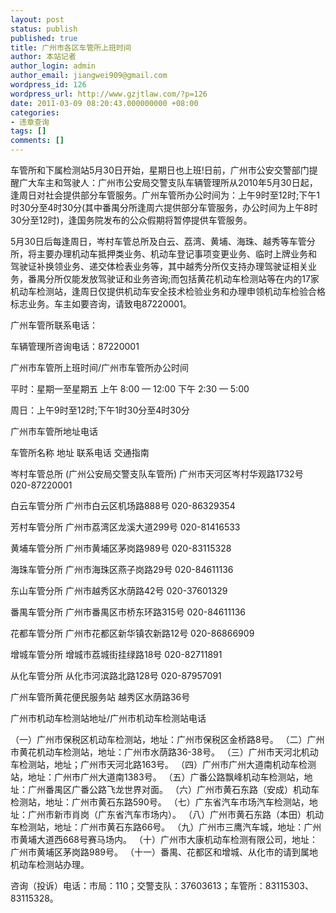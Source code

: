 ```yaml
---
layout: post
status: publish
published: true
title: 广州市各区车管所上班时间
author: 本站记者
author_login: admin
author_email: jiangwei909@gmail.com
wordpress_id: 126
wordpress_url: http://www.gzjtlaw.com/?p=126
date: 2011-03-09 08:20:43.000000000 +08:00
categories:
- 违章查询
tags: []
comments: []
---
```

车管所和下属检测站5月30日开始，星期日也上班!日前，广州市公安交警部门提醒广大车主和驾驶人：广州市公安局交警支队车辆管理所从2010年5月30日起，逢周日对社会提供部分车管服务。广州车管所办公时间为：上午9时至12时;下午1时30分至4时30分(其中番禺分所逢周六提供部分车管服务，办公时间为上午8时30分至12时)，逢国务院发布的公众假期将暂停提供车管服务。

 5月30日后每逢周日，岑村车管总所及白云、荔湾、黄埔、海珠、越秀等车管分所，将主要办理机动车抵押类业务、机动车登记事项变更业务、临时上牌业务和 驾驶证补换领业务、递交体检表业务等，其中越秀分所仅支持办理驾驶证相关业务，番禺分所仅能发放驾驶证和业务咨询;而包括黄花机动车检测站等在内的17家 机动车检测站，逢周日仅提供机动车安全技术检验业务和办理申领机动车检验合格标志业务。车主如要咨询，请致电87220001。

广州车管所联系电话：

车辆管理所咨询电话：87220001

广州市车管所上班时间&#47;广州市车管所办公时间

平时：星期一至星期五 上午 8:00 &mdash; 12:00 下午 2:30 &mdash; 5:00

周日：上午9时至12时;下午1时30分至4时30分

广州市车管所地址电话




车管所名称
地址
联系电话
交通指南


岑村车管总所
(广州公安局交警支队车管所)
广州市天河区岑村华观路1732号
020-87220001



白云车管分所
广州市白云区机场路888号
020-86329354



芳村车管分所
广州市荔湾区龙溪大道299号
020-81416533



黄埔车管分所
广州市黄埔区茅岗路989号
020-83115328&lrm;



海珠车管分所
广州市海珠区燕子岗路29号
020-84611136



东山车管分所
广州市越秀区水荫路42号
020-37601329



番禺车管分所
广州市番禺区市桥东环路315号
020-84611136



花都车管分所
广州市花都区新华镇农新路12号
020-86866909



增城车管分所
增城市荔城街挂绿路18号
020-82711891



从化车管分所
从化市河滨路北路128号
020-87957091



广州车管所黄花便民服务站
越秀区水荫路36号











 

广州市机动车检测站地址&#47;广州市机动车检测站电话

（一）广州市保税区机动车检测站，地址：广州市保税区金桥路8号。
（二）广州市黄花机动车检测站，地址：广州市水荫路36-38号。
（三）广州市天河北机动车检测站，地址；广州市天河北路163号。
（四）广州市广州大道南机动车检测站，地址：广州市广州大道南1383号。
（五）广番公路飘峰机动车检测站，地址：广州番禺区广番公路飞龙世界对面。
（六）广州市黄石东路（安成）机动车检测站，地址：广州市黄石东路590号。
（七）广东省汽车市场汽车检测站，地址：广州市新市肖岗（广东省汽车市场内）。
（八）广州市黄石东路（本田）机动车检测站，地址：广州市黄石东路66号。
（九）广州市三鹰汽车城，地址：广州市黄埔大道西668号赛马场内。
（十）广州市大康机动车检测有限公司，地址：广州市黄埔区茅岗路989号。
（十一）番禺、花都区和增城、从化市的请到属地机动车检测站办理。

咨询（投诉）电话：市局：110；交警支队：37603613；车管所：83115303、83115328。

